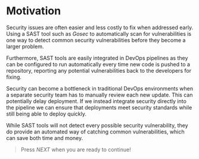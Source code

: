 # Motivation

Security issues are often easier and less costly to fix when addressed early. Using a SAST tool such as *Gosec* to automatically scan for vulnerabilities is one way to detect common security vulnerabilities before they become a larger problem. 

Furthermore, SAST tools are easily integrated in DevOps pipelines as they can be configured to run automatically every time new code is pushed to a repository, reporting any potential vulnerabilities back to the developers for fixing.

Security can become a bottleneck in traditional DevOps environments when a separate security team has to manually review each new update. This can potentially delay deployment. If we instead integrate security directly into the pipeline we can ensure that deployments meet security standards while still being able to deploy quickly. 

While SAST tools will not detect every possible security vulnerability, they do provide an automated way of catching common vulnerabilities, which can save both time and money.

> Press *NEXT* when you are ready to continue!